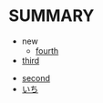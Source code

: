 # SUMMARY

- new
  * [fourth](docs/new/fourth.md)
- [third](docs/third/third.md)
* [second](docs/second.md)
* [いち](docs/いち.md)
